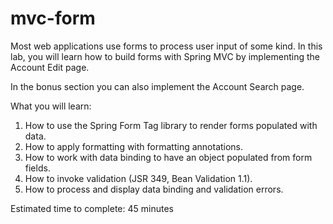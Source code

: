 # mvc-form

Most web applications use forms to process user input of some kind. In this lab, you will learn how to build forms with Spring MVC by implementing the Account Edit page.

In the bonus section you can also implement the Account Search page.

What you will learn:

1. How to use the Spring Form Tag library to render forms populated with data.
2. How to apply formatting with formatting annotations.
3. How to work with data binding to have an object populated from form fields.
4. How to invoke validation (JSR 349, Bean Validation 1.1).
5. How to process and display data binding and validation errors.

Estimated time to complete: 45 minutes

